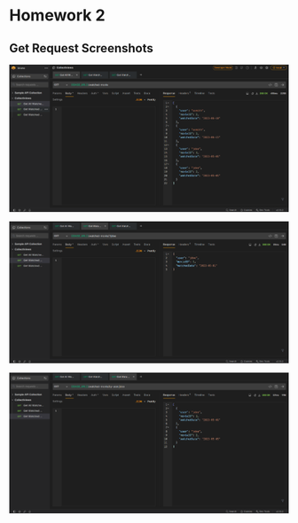 # Homework 2
## Get Request Screenshots
![GetAllWatchedMovies](./sanchez-homework-2/GetAllWatchedMovies.png)

![GetWatchedMoviesByID.png](./sanchez-homework-2/GetWatchedMoviesByID.png)

![GetWatchedMoviesByUser.png](./sanchez-homework-2/GetWatchedMoviesByUser.png)
